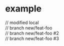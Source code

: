 # example
// modified local  
// branch new/feat-foo   
// branch new/feat-foo #2  
// branch new/feat-foo #3
 
